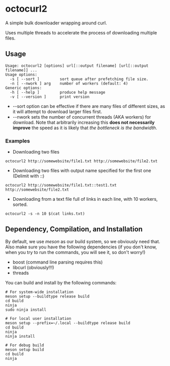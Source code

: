 # octocurl2
A simple bulk downloader wrapping around curl.

Uses multiple threads to accelerate the process of downloading multiple files.

## Usage
```
Usage: octocurl2 [options] url[::output filename] [url[::output filename]] ...
Usage options:
  -s [ --sort ]         sort queue after prefetching file size.
  -n [ --nwork ] arg    number of workers (default: 4)
Generic options:
  -h [ --help ]         produce help message
  -v [ --version ]      print version
```
* --sort option can be effective if there are many files of different sizes, as it will attempt to download larger files first.
* --nwork sets the number of concurrent threads (AKA workers) for download.
Note that arbitrarily increasing this **does not necessarily improve** the speed as it is likely that *the bottleneck is the bandwidth*.

### Examples
* Downloading two files
```
octocurl2 http://somewebsite/file1.txt http://somewebsite/file2.txt
```
* Downloading two files with output name specified for the first one (Delimit with ::)
```
octocurl2 http://somewebsite/file1.txt::test1.txt http://somewebsite/file2.txt
```
* Downloading from a text file full of links in each line, with 10 workers, sorted.
```
octocurl2 -s -n 10 $(cat links.txt)
```

## Dependency, Compilation, and Installation
By default, we use *meson* as our build system, so we obviously need that.
Also make sure you have the following dependencies
(if you don't know, when you try to run the commands, you will see it, so don't worry!)
* boost (command line parsing requires this)
* libcurl (obviously!!!)
* threads

You can build and install by the following commands:
```
# For system-wide installation
meson setup --buildtype release build
cd build
ninja
sudo ninja install

# For local user installation
meson setup --prefix=~/.local --buildtype release build
cd build
ninja
ninja install

# For debug build
meson setup build
cd build
ninja
```